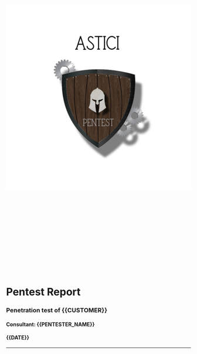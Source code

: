 ![Logo](./ASTICI_PenTest.png)
<br>
<br>
<br>
<br>
<br>
<br>
<br>
<br>
<br>
<br>
<br>
<br>
<br>
<br>
# Pentest Report
### Penetration test of **{{CUSTOMER}}**
#### Consultant: {{PENTESTER_NAME}}
#### {{DATE}}

___
